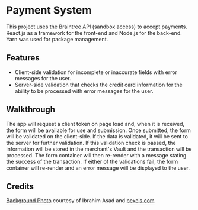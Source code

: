 # Payment System

This project uses the Braintree API (sandbox access) to accept payments. React.js as a framework for the front-end and Node.js for the back-end. Yarn was used for package management.

## Features

- Client-side validation for incomplete or inaccurate fields with error messages for the user.
- Server-side validation that checks the credit card information for the ability to be processed with error messages for the user.

## Walkthrough

The app will request a client token on page load and, when it is received, the form will be available for use and submission. Once submitted, the form will be validated on the client-side. If the data is validated, it will be sent to the server for further validation. If this validation check is passed, the information will be stored in the merchant's Vault and the transaction will be processed. The form container will then re-render with a message stating the success of the transaction. If either of the validations fail, the form container will re-render and an error message will be displayed to the user. 

## Credits

[Background Photo](https://www.pexels.com/photo/beach-calm-clouds-coast-457881/) courtesy of Ibrahim Asad and [pexels.com](https://www.pexels.com/)